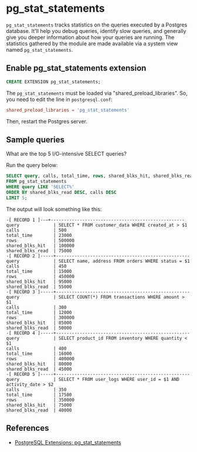 # pg_stat_statements

`pg_stat_statements` tracks statistics on the queries executed by a Postgres database.
It'll help you debug queries, identify slow queries, and generally give you deeper information about how your queries are running.
The statistics gathered by the module are made available via a system view named `pg_stat_statements`.

## Enable pg_stat_statements extension

```sql
CREATE EXTENSION pg_stat_statements;
```

The `pg_stat_statements` must be loaded via "shared_preload_libraries".
So, you need to edit the line in `postgresql.conf`:

```conf
shared_preload_libraries = 'pg_stat_statements'
```

Then, restart the Postgres server.

## Sample queries

What are the top 5 I/O-intensive SELECT queries?

Run the query below:
```sql
SELECT query, calls, total_time, rows, shared_blks_hit, shared_blks_read
FROM pg_stat_statements
WHERE query LIKE 'SELECT%'
ORDER BY shared_blks_read DESC, calls DESC
LIMIT 5;
```

The output will look something like this:
```
-[ RECORD 1 ]--—+---------------------------------------------------
query             | SELECT * FROM customer_data WHERE created_at > $1
calls             | 500
total_time        | 23000
rows              | 500000
shared_blks_hit   | 100000
shared_blks_read  | 75000
-[ RECORD 2 ]-----+---------------------------------------------------
query             | SELECT name, address FROM orders WHERE status = $1
calls             | 450
total_time        | 15000
rows              | 450000
shared_blks_hit   | 95000
shared_blks_read  | 55000
-[ RECORD 3 ]-----+---------------------------------------------------
query             | SELECT COUNT(*) FROM transactions WHERE amount > $1
calls             | 300
total_time        | 12000
rows              | 300000
shared_blks_hit   | 85000
shared_blks_read  | 50000
-[ RECORD 4 ]-----+---------------------------------------------------
query             | SELECT product_id FROM inventory WHERE quantity < $1
calls             | 400
total_time        | 16000
rows              | 400000
shared_blks_hit   | 80000
shared_blks_read  | 45000
-[ RECORD 5 ]-----+---------------------------------------------------
query             | SELECT * FROM user_logs WHERE user_id = $1 AND activity_date > $2
calls             | 350
total_time        | 17500
rows              | 350000
shared_blks_hit   | 75000
shared_blks_read  | 40000
```

## References

- [PostgreSQL Extensions: pg_stat_statements](https://www.timescale.com/learn/postgresql-extensions-pg-stat-statements?ref=timescale.com)
